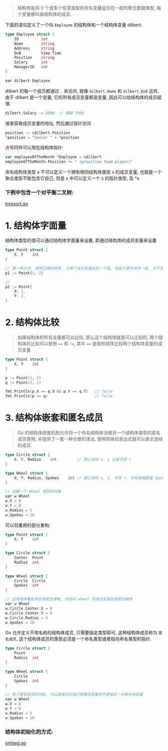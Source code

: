 > 结构体是将 0 个或多个任意类型的命名变量组合在一起的聚合数据类型, 每个变量都叫做结构体的成员.

下面的语句定义了一个叫 `Employee` 的结构体和一个结构体变量 dilbert:

```go
type Employee struct {
    ID          int
    Name        string
    Address     string
    DoB         time.Time
    Position    string
    Salary      int
    ManagerID   int
}

var dilbert Employee
```

dilbert 的每一个成员都通过 `.` 来访问, 就像 `dilbert.Name` 和 `dilbert.DoB`  这样, 由于 dilbert 是一个变量, 它的所有成员变量都是变量, 因此可以给结构体的成员赋值.

```go
dilbert.Salary -= 5000  // 降薪 5000
```

或者获取成员变量的地址, 然后通过指针访问

```go
position := &dilbert.Position
*position = "Senior " + *position
```

点号同样可以用在结构体指针:

```go
var employeeOfTheMonth *Employee = &dilbert
employeeOfTheMonth.Position += " (proactive team player)"
```

命名结构体类型 s 不可以定义一个拥有相同结构体类型 s 的成员变量, 也就是一个聚合类型不能包含它自己, 但是 s 中可以定义一个 s 的指针类型, 及 *s

### 下例中包含一个对平衡二叉树:

[treesort.go](https://github.com/DestinyWang/gopl.io/blob/master/ch4/4_structs/examples/treesort.go)


# 1. 结构体字面量

结构体类型的值可以通过结构体字面量来设置, 即通过结构体的成员变量来设置

```go
type Point struct {
    X, Y    int
}

// 第一种方式: 按照正确的顺序, 为每个成员变量指定一个值, 但由于要求顺序一致, 并不常用
p1 := Point{1, 2}

//
p2 := Point{
    X: 1,
    Y: 2,
}
```

# 2. 结构体比较

> 如果结构体的所有变量都可以比较, 那么这个结构体就是可以比较的, 两个结构体的比较可以使用 `==` 和 `!=`, 其中 `==` 是按照顺序比较两个结构体变量的成员变量

```go
type Point struct {
    X, Y    int
}

p := Point(1, 2)
q := Point(2, 1)

fmt.Println(p.X == q.X && p.Y == q.Y)   // false
fmt.Println(p == q)                     // false
```

# 3. 结构体嵌套和匿名成员

> Go 的结构体嵌套机制允许将一个命名结构体当做另一个结构体类型的匿名成员使用; 并提供了一套一种方便的语法, 使用简单的表达式就可以表示连续的成员.

```go
type Circle struct {
    X, Y, Radius    int         // 圆心坐标 x, y 以及半径 r
}

type Wheel struct {
    X, Y, Radius, Spokes    int // 圆心坐标 x, y, 半径 r, 车轮条幅数量 Spokes
}

// 创建一个 Wheel 类型的对象
var w Wheel
w.X = 8
w.Y = 8
w.Radius = 5
w.Spokes = 20
```

可以将重用的部分重构:

```go
type Point struct {
    X, Y    int
}

type Circle struct {
    Center  Point
    Radius  int
}

type Wheel struct {
    Circle  Circle
    Spokes  int
}

// 这样程序看起来变得更加清晰, 但访问 wheel 的成员变量变得更加麻烦
var w Wheel
w.Circle.Center.X = 8
w.Circle.Center.Y = 8
w.Circle.Radius = 5
w.Spokes = 20
```

Go 允许定义不带名称的结构体成员, 只需要指定类型即可, 这种结构体成员称为 `匿名成员`, 这个结构体成员的类型必须是一个命名类型或者指向命名类型的指针.

```go
type Circle struct {
    Point
    Radius  int
}

type Wheel struct {
    Circle
    Spokes  int
}

// 有了匿名成员的功能, 可以直接访问我们需要的变量而不是指定一大串中间变量
var w Wheel
w.X = 8
w.Y = 8
w.Radius = 5
w.Spokes = 20
```

### 结构体初始化的方式:

[embed.go](https://github.com/DestinyWang/gopl.io/blob/master/ch4/4_structs/examples/embed.go)
